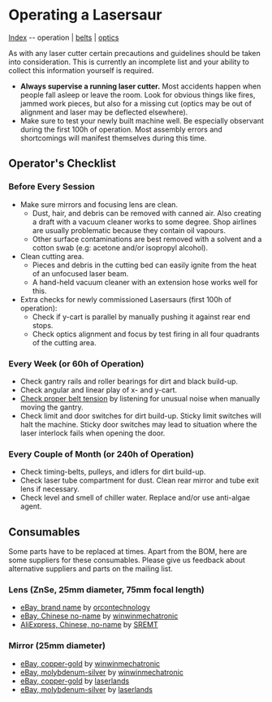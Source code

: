 Operating a Lasersaur
======================

[Index](index.md) -- operation | [belts](timing_belts.md) | [optics](optics_setup.md)

As with any laser cutter certain precautions and guidelines should be taken into consideration. This is currently an incomplete list and your ability to collect this information yourself is required.

- **Always supervise a running laser cutter.** Most accidents happen when people fall asleep or leave the room. Look for obvious things like fires, jammed work pieces, but also for a missing cut (optics may be out of alignment and laser may be deflected elsewhere).
- Make sure to test your newly built machine well. Be especially observant during the first 100h of operation. Most assembly errors and shortcomings will manifest themselves during this time.

Operator's Checklist
--------------------

### Before Every Session

- Make sure mirrors and focusing lens are clean. 
  - Dust, hair, and debris can be removed with canned air. Also creating a draft with a vacuum cleaner works to some degree. Shop airlines are usually problematic because they contain oil vapours.
  - Other surface contaminations are best removed with a solvent and a cotton swab (e.g: acetone and/or isopropyl alcohol).
- Clean cutting area.
  - Pieces and debris in the cutting bed can easily ignite from the heat of an unfocused laser beam.
  - A hand-held vacuum cleaner with an extension hose works well for this.
- Extra checks for newly commissioned Lasersaurs (first 100h of operation):
  - Check if y-cart is parallel by manually pushing it against rear end stops.
  - Check optics alignment and focus by test firing in all four quadrants of the cutting area.

### Every Week (or 60h of Operation)

- Check gantry rails and roller bearings for dirt and black build-up.
- Check angular and linear play of x- and y-cart.
- [Check proper belt tension](timing_belts.md) by listening for unusual noise when manually moving the gantry.
- Check limit and door switches for dirt build-up. Sticky limit switches will halt the machine. Sticky door switches may lead to situation where the laser interlock fails when opening the door.


### Every Couple of Month (or 240h of Operation)

- Check timing-belts, pulleys, and idlers for dirt build-up.
- Check laser tube compartment for dust. Clean rear mirror and tube exit lens if necessary. 
- Check level and smell of chiller water. Replace and/or use anti-algae agent.


Consumables
-----------

Some parts have to be replaced at times. Apart from the BOM, here are some suppliers for these consumables. Please give us feedback about alternative suppliers and parts on the mailing list.

### Lens (ZnSe, 25mm diameter, 75mm focal length)
- [eBay, brand name](http://www.ebay.com/itm/NEW-CO2-Laser-ZnSe-Lens-Optics-CNC-cutting-or-engraving-/390091829212?pt=LH_DefaultDomain_0&hash=item5ad348efdc) by [orcontechnology](http://stores.ebay.com/orcontechnology)
- [eBay, Chinese no-name](http://www.ebay.at/itm/330781585826?var=540076484119&ssPageName=STRK:MEWNX:IT&_trksid=p3984.m1497.l2649) by [winwinmechatronic](http://stores.ebay.at/winwinmechatronic)
- [AliExpress, Chinese, no-name](http://www.aliexpress.com/item/co2-laser-lens-znse-lens-focus-lens/335137236.html) by [SREMT](http://www.aliexpress.com/store/311556)

### Mirror (25mm diameter)
- [eBay, copper-gold](http://www.ebay.at/itm/330871253683?ssPageName=STRK:MEWNX:IT&_trksid=p3984.m1439.l2649) by [winwinmechatronic](http://stores.ebay.at/winwinmechatronic)
- [eBay, molybdenum-silver](http://www.ebay.com/itm/New-HQ-Mo-Reflection-Mirror-for-CO2-Laser-Cutting-Engraving-1006nm-diam-25mm-/330871254039?pt=LH_DefaultDomain_0&hash=item4d0976ac17) by [winwinmechatronic](http://stores.ebay.at/winwinmechatronic)
- [eBay, copper-gold](http://www.ebay.com/itm/25mm-Copper-Cu-Reflective-Mirror-Total-Reflector-for-10600nm-CO2-Laser-Engraver-/110887316069?pt=LH_DefaultDomain_0&hash=item19d1662a65) by [laserlands](http://stores.ebay.com/laserlands)
- [eBay, molybdenum-silver](http://www.ebay.com/itm/Dia-25mm-MO-Reflection-Mirror-for-10600nm-CO2-Laser-Engraver-Cutter-/120921416089?pt=LH_DefaultDomain_0&hash=item1c277a6199) by [laserlands](http://stores.ebay.com/laserlands)
